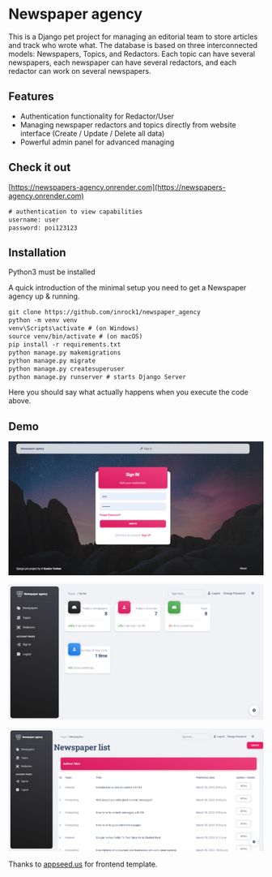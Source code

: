 # Newspaper agency

This is a Django pet project for managing an editorial team to store articles and track who wrote what.
The database is based on three interconnected models: Newspapers, Topics, and Redactors.
Each topic can have several newspapers, each newspaper can have several redactors, and each redactor can work on several newspapers.


## Features

* Authentication functionality for Redactor/User
* Managing newspaper redactors and topics directly from website interface (Create / Update / Delete all data) 
* Powerful admin panel for advanced managing

## Check it out

[https://newspapers-agency.onrender.com](https://newspapers-agency.onrender.com)

```shell
# authentication to view capabilities
username: user
password: poi123123
```

## Installation 
Python3 must be installed

A quick introduction of the minimal setup you need to get a Newspaper agency up &
running.

```shell
git clone https://github.com/inrock1/newspaper_agency
python -m venv venv
venv\Scripts\activate # (on Windows)
source venv/bin/activate # (on macOS)
pip install -r requirements.txt
python manage.py makemigrations
python manage.py migrate
python manage.py createsuperuser
python manage.py runserver # starts Django Server
```

Here you should say what actually happens when you execute the code above.




## Demo
![img_2.png](img_2.png)

![img.png](img.png)

![img_1.png](img_1.png)


Thanks to [appseed.us](href="https://appseed.us) for frontend template.